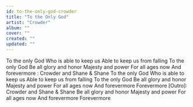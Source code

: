 ```yaml
---
id: to-the-only-god-crowder
title: "To the Only God"
artist: "Crowder"
album: ""
cover: ""
created: ""
updated: ""
---
```


To the only God
Who is able to keep us
Able to keep us from falling
To the only God
Be all glory and honor
Majesty and power
For all ages now
And forevermore
:  Crowder and Shane & Shane
To the only God
Who is able to keep us
Able to keep us from falling
To the only God
Be all glory and honor
Majesty and power
For all ages now
And forevermore
Forevermore
[Outro]:  Crowder and Shane & Shane
Be all glory and honor
Majesty and power
For all agеs now
And forevermore
Forеvermore